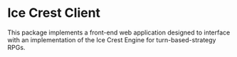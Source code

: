# Ice Crest Client

This package implements a front-end web application designed to
interface with an implementation of the Ice Crest Engine for
turn-based-strategy RPGs.
